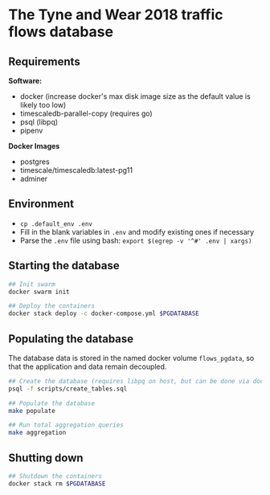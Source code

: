# The Tyne and Wear 2018 traffic flows database

## Requirements

**Software:**
- docker (increase docker's max disk image size as the default value is likely too low)
- timescaledb-parallel-copy (requires go)
- psql (libpq)
- pipenv

**Docker Images**
- postgres
- timescale/timescaledb:latest-pg11
- adminer

## Environment

- `cp .default_env .env`
- Fill in the blank variables in `.env` and modify existing ones if necessary
- Parse the `.env` file using bash: `export $(egrep -v '^#' .env | xargs)`

## Starting the database

```bash
## Init swarm
docker swarm init

## Deploy the containers
docker stack deploy -c docker-compose.yml $PGDATABASE
```

## Populating the database

The database data is stored in the named docker volume `flows_pgdata`,
so that the application and data remain decoupled.

```bash
## Create the database (requires libpq on host, but can be done via docker too)
psql -f scripts/create_tables.sql

## Populate the database
make populate

## Run total aggregation queries
make aggregation
```

## Shutting down

```bash
## Shutdown the containers
docker stack rm $PGDATABASE
```
